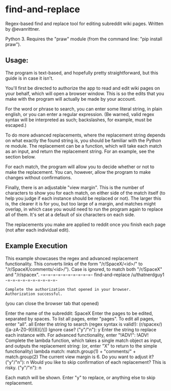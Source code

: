 # find-and-replace
 Regex-based find and replace tool for editing subreddit wiki pages. Written by @evanrittner.
 
Python 3. Requires the "praw" module (from the command line: "pip install praw").

## Usage:

The program is text-based, and hopefully pretty straightforward, but this guide is in case it isn't. 

You'll first be directed to authorize the app to read and edit wiki pages on your behalf, which will open a browser window. This is so the edits that you make with the program will actually be made by your account. 

For the word or phrase to search, you can enter some literal string, in plain english, or you can enter a regular expression. (Be warned, valid regex syntax will be interpreted as such; backslashes, for example, must be escaped.)

To do more advanced replacements, where the replacement string depends on what exactly the found string is, you should be familiar with the Python re module. The replacement can be a function, which will take each match as an input, and return the replacement string. For an example, see the section below.

For each match, the program will allow you to decide whether or not to make the replacement. You can, however, allow the program to make changes without confirmations.

Finally, there is an adjustable "view margin". This is the number of characters to show you for each match, on either side of the match itself (to help you judge if each instance should be replaced or not). The larger this is, the clearer it is for you, but too large of a margin, and matches might overlap, in which case you would need to run the program again to replace all of them. It's set at a default of six characters on each side.

The replacements you make are applied to reddit once you finish each page (not after each individual edit).


## Example Execution
This example showcases the regex and advanced replacement functionality. This converts links of the form "/r/SpaceX/\<id\>/" to "/r/SpaceX/comments/\<id\>/"). Case is ignored, to match both "/r/SpaceX" and "/r/spacex".
    -=-=-=-=-=-=-=-=-=-=-
      find-and-replace
       /u/thatnerdguy1
    -=-=-=-=-=-=-=-=-=-=-

    Complete the authorization that opened in your browser.
    Authorization successful.
(you can close the browser tab that opened)

Enter the name of the subreddit: SpaceX
Enter the pages to be edited, separated by spaces.
To list all pages, enter "pages".
To edit all pages, enter "all".
all
Enter the string to search (regex syntax is valid!): (r\/spacex\/)([a-zA-Z0-9]{6}[\/)])
Ignore case? ("y"/"n"): y
Enter the string to replace each instance with. For advanced functionality, enter "!ADV!": !ADV!
Complete the lambda function, which takes a single match object as input, and outputs the replacement string: (or, enter "X" to return to the simple functionality)
lambda match: match.group(1) + "comments/" + match.group(2)
The current view margin is 6. Do you want to adjust it? ("y"/"n"): n
Would you like to skip confirmation of each replacement? This is risky. ("y"/"n"): n

Each match will be shown. Enter "y" to replace, or anything else to skip replacement.
